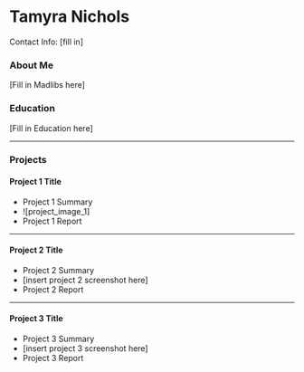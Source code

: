 # Tamyra  Nichols
Contact Info: [fill in]




### About Me 
[Fill in Madlibs here]

### Education 
[Fill in Education here]
***
### Projects

#### Project 1 Title
 - Project 1 Summary
 - ![project_image_1]
 - Project 1 Report
***
#### Project 2 Title
 - Project 2 Summary
 - [insert project 2 screenshot here]
 - Project 2 Report
***
#### Project 3 Title
 - Project 3 Summary
 - [insert project 3 screenshot here]
 - Project 3 Report

